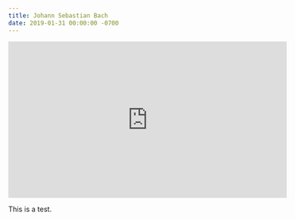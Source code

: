 ```yaml
---
title: Johann Sebastian Bach
date: 2019-01-31 00:00:00 -0700
---
```


<iframe width="560" height="315" src="https://www.youtube.com/embed/R4a-VT7lse8" frameborder="0" allow="accelerometer; autoplay; clipboard-write; encrypted-media; gyroscope; picture-in-picture" allowfullscreen></iframe>

This is a test.
